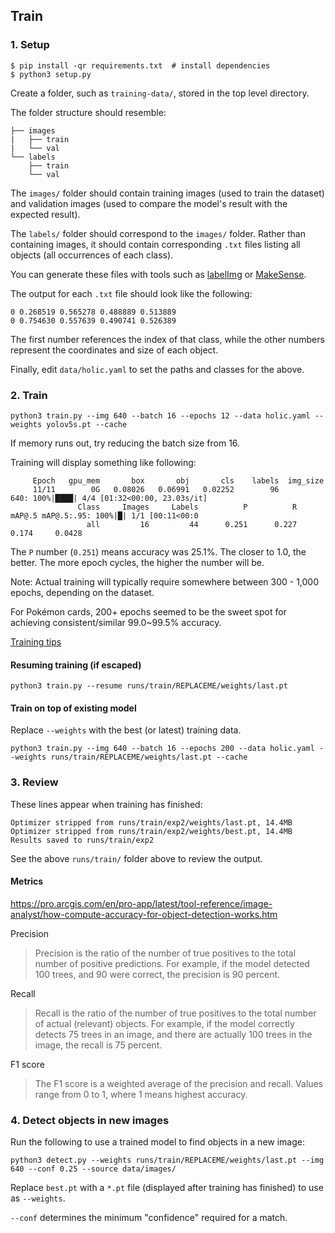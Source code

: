 ## Train

### 1. Setup

```
$ pip install -qr requirements.txt  # install dependencies
$ python3 setup.py
```

Create a folder, such as `training-data/`, stored in the top level directory.

The folder structure should resemble:
```
├── images
|   ├── train
|   └── val
└── labels
    ├── train
    └── val
```

The `images/` folder should contain training images (used to train the dataset) and validation images
(used to compare the model's result with the expected result).

The `labels/` folder should correspond to the `images/` folder. Rather than containing images, it should
contain corresponding `.txt` files listing all objects (all occurrences of each class).

You can generate these files with tools such as [labelImg](https://github.com/tzutalin/labelImg) or
[MakeSense](https://www.makesense.ai).

The output for each `.txt` file should look like the following:

```
0 0.268519 0.565278 0.488889 0.513889
0 0.754630 0.557639 0.490741 0.526389
```

The first number references the index of that class, while the other numbers represent the coordinates
and size of each object.

Finally, edit `data/holic.yaml` to set the paths and classes for the above.

### 2. Train

```
python3 train.py --img 640 --batch 16 --epochs 12 --data holic.yaml --weights yolov5s.pt --cache
```

If memory runs out, try reducing the batch size from 16.

Training will display something like following:

```
     Epoch   gpu_mem       box       obj       cls    labels  img_size
     11/11        0G   0.08026   0.06991   0.02252        96       640: 100%|████| 4/4 [01:32<00:00, 23.03s/it]
               Class     Images     Labels          P          R     mAP@.5 mAP@.5:.95: 100%|█| 1/1 [00:11<00:0
                 all         16         44      0.251      0.227      0.174     0.0428
```

The `P` number (`0.251`) means accuracy was 25.1%. The closer to 1.0, the better. The more epoch cycles, the higher the number will be.

Note: Actual training will typically require somewhere between 300 - 1,000 epochs, depending on the dataset.

For Pokémon cards, 200+ epochs seemed to be the sweet spot for achieving consistent/similar 99.0~99.5% accuracy.

[Training tips](https://github.com/ultralytics/yolov5/wiki/Tips-for-Best-Training-Results)

#### Resuming training (if escaped)

```
python3 train.py --resume runs/train/REPLACEME/weights/last.pt
```

#### Train on top of existing model

Replace `--weights` with the best (or latest) training data.

```
python3 train.py --img 640 --batch 16 --epochs 200 --data holic.yaml --weights runs/train/REPLACEME/weights/last.pt --cache
```

### 3. Review

These lines appear when training has finished:

```
Optimizer stripped from runs/train/exp2/weights/last.pt, 14.4MB
Optimizer stripped from runs/train/exp2/weights/best.pt, 14.4MB
Results saved to runs/train/exp2
```

See the above `runs/train/` folder above to review the output.

#### Metrics

https://pro.arcgis.com/en/pro-app/latest/tool-reference/image-analyst/how-compute-accuracy-for-object-detection-works.htm

Precision

> Precision is the ratio of the number of true positives to the total number of positive predictions. For example, if the model detected 100 trees, and 90 were correct, the precision is 90 percent.

Recall

> Recall is the ratio of the number of true positives to the total number of actual (relevant) objects. For example, if the model correctly detects 75 trees in an image, and there are actually 100 trees in the image, the recall is 75 percent.

F1 score

> The F1 score is a weighted average of the precision and recall. Values range from 0 to 1, where 1 means highest accuracy.

### 4. Detect objects in new images

Run the following to use a trained model to find objects in a new image:

```
python3 detect.py --weights runs/train/REPLACEME/weights/last.pt --img 640 --conf 0.25 --source data/images/
```

Replace `best.pt` with a `*.pt` file (displayed after training has finished) to use as `--weights`.

`--conf` determines the minimum "confidence" required for a match.
